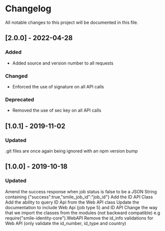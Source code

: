 # Changelog
All notable changes to this project will be documented in this file.

## [2.0.0] - 2022-04-28

### Added
* Added source and version number to all requests

### Changed
* Enforced the use of signature on all API calls

### Deprecated
* Removed the use of sec key on all API calls

## [1.0.1] - 2019-11-02

### Updated
.git files are once again being ignored with an npm version bump

## [1.0.0] - 2019-10-18

### Updated
Amend the success response when job status is false to be a JSON String containing {"success":true,"smile_job_id":"job_id"}
Add the ID API Class
Add the ability to query ID Api from the Web API class
Update the documentation to include Web Api (job type 5) and ID API
Change the way that we import the classes from the modules (not backward compatible) e.g require("smile-identity-core").WebAPI
Remove the id_info validations for Web API (only validate the id_number, id_type and country)
